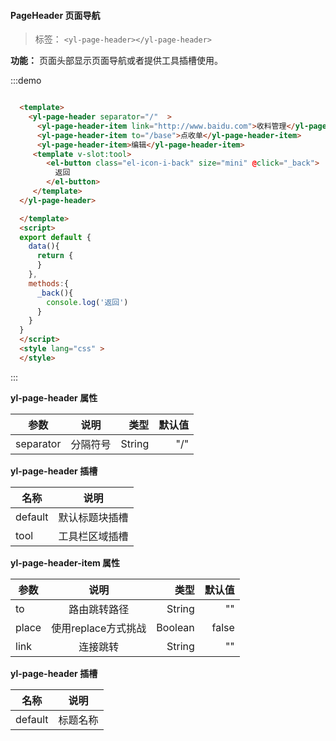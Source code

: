 
#### PageHeader 页面导航

> 标签： `<yl-page-header></yl-page-header>` 

**功能：** 页面头部显示页面导航或者提供工具插槽使用。

:::demo

```html

  <template>
    <yl-page-header separator="/"  >
      <yl-page-header-item link="http://www.baidu.com">收料管理</yl-page-header-item>
      <yl-page-header-item to="/base">点收单</yl-page-header-item>
      <yl-page-header-item>编辑</yl-page-header-item>
     <template v-slot:tool>
        <el-button class="el-icon-i-back" size="mini" @click="_back">
          返回
        </el-button>
     </template>
  </yl-page-header>

  </template>
  <script>
  export default {
    data(){
      return {
      }
    },
    methods:{
      _back(){
        console.log('返回')
      }
    }
  }
  </script>
  <style lang="css" >
  </style>

```
:::

**yl-page-header 属性**

| 参数        | 说明           |类型   |默认值|
| ------------- |:-------------:| -----:|---:|
| separator| 分隔符号 | String| "/" |

**yl-page-header 插槽**
  
| 名称        | 说明             |
| ------------- |:-------------:|
| default| 默认标题块插槽 | 
| tool| 工具栏区域插槽 | 


**yl-page-header-item 属性**

| 参数        | 说明           |类型   |默认值|
| ------------- |:-------------:| -----:|---:|
| to| 路由跳转路径 | String| "" |
| place| 使用replace方式挑战 | Boolean | false |
| link | 连接跳转 | String| "" |

**yl-page-header 插槽**
  
| 名称        | 说明             |
| ------------- |:-------------:|
| default| 标题名称 | 


